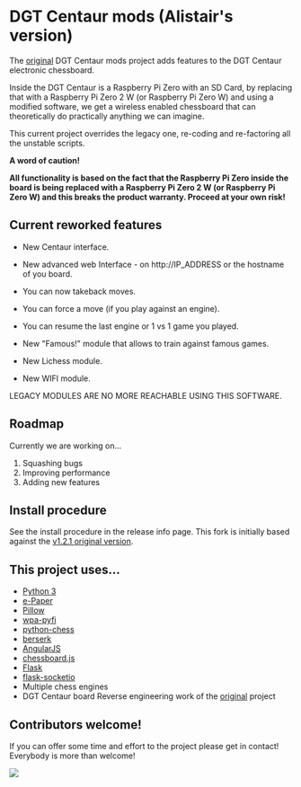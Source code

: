 # DGT Centaur mods (Alistair's version)

The [original](https://github.com/EdNekebno/DGTCentaurMods) DGT Centaur mods project adds features to the DGT Centaur electronic chessboard.

Inside the DGT Centaur is a Raspberry Pi Zero with an SD Card, by replacing that with a Raspberry Pi Zero 2 W (or Raspberry Pi Zero W) and using a modified software, we get a wireless enabled chessboard that can theoretically do practically anything we can imagine.

This current project overrides the legacy one, re-coding and re-factoring all the unstable scripts.

**A word of caution!**

**All functionality is based on the fact that the Raspberry Pi Zero inside the board is being replaced with a Raspberry Pi Zero 2 W (or Raspberry Pi Zero W) and this breaks the product warranty. Proceed at your own risk!**

## Current reworked features

- New Centaur interface.

- New advanced web Interface - on http://IP_ADDRESS or the hostname of you board.

- You can now takeback moves.

- You can force a move (if you play against an engine).

- You can resume the last engine or 1 vs 1 game you played.

- New "Famous!" module that allows to train against famous games.

- New Lichess module.

- New WIFI module.

LEGACY MODULES ARE NO MORE REACHABLE USING THIS SOFTWARE.

## Roadmap

Currently we are working on...
1. Squashing bugs
2. Improving performance
3. Adding new features

## Install procedure
See the install procedure in the release info page.
This fork is initially based against the
[v1.2.1 original version](https://github.com/EdNekebno/DGTCentaurMods/releases/tag/v1.2.1).

## This project uses...

- [Python 3](https://www.python.org/)
- [e-Paper](https://github.com/waveshareteam/e-Paper)
- [Pillow](https://pypi.org/project/Pillow/)
- [wpa-pyfi](https://pypi.org/project/wpa-pyfi/)
- [python-chess](https://python-chess.readthedocs.io/)
- [berserk](https://pypi.org/project/berserk/)
- [AngularJS](https://angularjs.org/)
- [chessboard.js](https://chessboardjs.com/)
- [Flask](https://flask.palletsprojects.com/)
- [flask-socketio](https://flask-socketio.readthedocs.io/)
- Multiple chess engines
- DGT Centaur board Reverse engineering work of the [original](https://github.com/EdNekebno/DGTCentaurMods) project

## Contributors welcome!

If you can offer some time and effort to the project please get in contact! Everybody is more than welcome!

![](https://images2.imgbox.com/4f/0f/TA6NrpFN_o.jpg)

